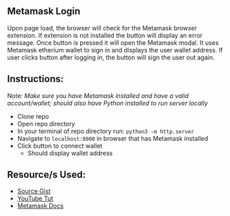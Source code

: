Metamask Login
---  
Upon page load, the browser will check for the Metamask browser extension. If extension is not installed the button will display an error message. Once button is pressed it will open the Metamask modal. It uses Metamask etherium wallet to sign in and displays the user wallet address. If user clicks button after logging in, the button will sign the user out again.  

Instructions:
--- 
Note: *Make sure you have Metamask installed and have a valid account/wallet; should also have Python installed to run server locally* 
- Clone repo
- Open repo directory
- In your terminal of repo directory run: ``python3 -m http.server``
- Navigate to `localhost:8000` in browser that has Metamask installed
- Click button to connect wallet
    - Should display wallet address

Resource/s Used:  
---
- [Source Gist](https://gist.github.com/timothycarambat/e7e014a6fd08f33e753bcf2f9e31239e)  
- [YouTube Tut](https://www.youtube.com/watch?v=iEym7VHoly0)
- [Metamask Docs](https://docs.metamask.io/guide/)
